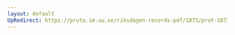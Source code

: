 ```yaml
---
layout: default
UpRedirect: https://pruto.im.uu.se/riksdagen-records-pdf/1873/prot-1873--ak--308/prot-1873--ak--308_022.pdf
---
```

